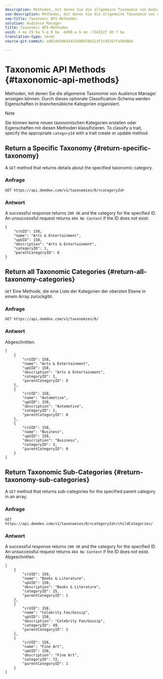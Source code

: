 ```yaml
---
description: Methoden, mit denen Sie die allgemeine Taxonomie von Audience Manager anzeigen können. Durch dieses optionale Classification-Schema werden Eigenschaften in branchenübliche Kategorien organisiert.
seo-description: Methoden, mit denen Sie die allgemeine Taxonomie von Audience Manager anzeigen können. Durch dieses optionale Classification-Schema werden Eigenschaften in branchenübliche Kategorien organisiert.
seo-title: Taxonomic API-Methoden
solution: Audience Manager
title: Taxonomic API-Methoden
uuid: 4 ee 29 ba 5-e 9 ba -4498-a 6 ee -7343227 dd 7 ba
translation-type: tm+mt
source-git-commit: ad81dd596434534906788223f3c9531ffa50d9b4

---
```



# Taxonomic API Methods {#taxonomic-api-methods}

Methoden, mit denen Sie die allgemeine Taxonomie von Audience Manager anzeigen können. Durch dieses optionale Classification-Schema werden Eigenschaften in branchenübliche Kategorien organisiert.

<!-- c_rest_api_taxonomy.xml -->

>[!NOTE]
>
>Sie können keine neuen taxonomischen Kategorien erstellen oder Eigenschaften mit diesen Methoden klassifizieren. To classify a trait, specify the appropriate `categoryId` with a trait create or update method.

## Return a Specific Taxonomy {#return-specific-taxonomy}

A `GET` method that returns details about the specified taxonomic category.

<!-- r_rest_api_taxonomy.xml -->

### Anfrage

`GET https://api.demdex.com/v1/taxonomies/0/`*`<categoryId>`*

### Antwort

A successful response returns `200 OK` and the category for the specified ID. An unsuccessful request returns `404 No Content` if the ID does not exist.

```
{
    "crUID": 158,
    "name": "Arts & Entertainment",
    "upUID": 158,
    "description": "Arts & Entertainment",
    "categoryID": 1,
    "parentCategoryID": 0
}
```

## Return all Taxonomic Categories {#return-all-taxonomy-categories}

`GET` Eine Methode, die eine Liste der Kategorien der obersten Ebene in einem Array zurückgibt.

<!-- r_rest_api_taxonomies.xml -->

### Anfrage

`GET https://api.demdex.com/v1/taxonomies/0/`

### Antwort

Abgeschnitten.

```
[
    {
        "crUID": 158,
        "name": "Arts & Entertainment",
        "upUID": 158,
        "description": "Arts & Entertainment",
        "categoryID": 1,
        "parentCategoryID": 0
    },
    {
        "crUID": 158,
        "name": "Automotive",
        "upUID": 158,
        "description": "Automotive",
        "categoryID": 2,
        "parentCategoryID": 0
    },
    {
        "crUID": 158,
        "name": "Business",
        "upUID": 158,
        "description": "Business",
        "categoryID": 3,
        "parentCategoryID": 0
    }
]
```

## Return Taxonomic Sub-Categories {#return-taxonomy-sub-categories}

A `GET` method that returns sub-categories for the specified parent category in an array.

<!-- r_rest_api_taxonomy_sub.xml -->

### Anfrage

`GET https://api.demdex.com/v1/taxonomies/0/`*`<categoryId>`*`/childCategories/`

### Antwort

A successful response returns `200 OK` and the category for the specified ID. An unsuccessful request returns `404 No Content` if the ID does not exist. Abgeschnitten.

```
[
    {
        "crUID": 158,
        "name": "Books & Literature",
        "upUID": 158,
        "description": "Books & Literature",
        "categoryID": 25,
        "parentCategoryID": 1
    },
    {
        "crUID": 158,
        "name": "Celebrity Fan/Gossip",
        "upUID": 158,
        "description": "Celebrity Fan/Gossip",
        "categoryID": 49,
        "parentCategoryID": 1
    },
    {
        "crUID": 158,
        "name": "Fine Art",
        "upUID": 158,
        "description": "Fine Art",
        "categoryID": 72,
        "parentCategoryID": 1
    }
]
```
